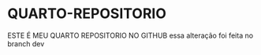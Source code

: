 # QUARTO-REPOSITORIO
ESTE É MEU QUARTO REPOSITORIO NO GITHUB
essa alteração foi feita no branch dev
